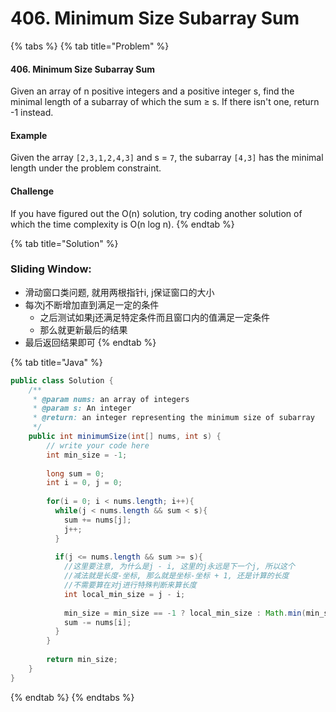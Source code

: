 # 406. Minimum Size Subarray Sum

{% tabs %}
{% tab title="Problem" %}
#### 406. Minimum Size Subarray Sum

Given an array of n positive integers and a positive integer s, find the minimal length of a subarray of which the sum ≥ s. If there isn't one, return -1 instead.

#### Example

Given the array `[2,3,1,2,4,3]` and s = `7`, the subarray `[4,3]` has the minimal length under the problem constraint.

#### Challenge

If you have figured out the O\(n\) solution, try coding another solution of which the time complexity is O\(n log n\).
{% endtab %}

{% tab title="Solution" %}
### Sliding Window:

* 滑动窗口类问题, 就用两根指针i, j保证窗口的大小
* 每次j不断增加直到满足一定的条件
  * 之后测试如果j还满足特定条件而且窗口内的值满足一定条件
  * 那么就更新最后的结果
* 最后返回结果即可
{% endtab %}

{% tab title="Java" %}
```java
public class Solution {
    /**
     * @param nums: an array of integers
     * @param s: An integer
     * @return: an integer representing the minimum size of subarray
     */
    public int minimumSize(int[] nums, int s) {
        // write your code here
        int min_size = -1;
        
        long sum = 0;
        int i = 0, j = 0;
        
        for(i = 0; i < nums.length; i++){
          while(j < nums.length && sum < s){
            sum += nums[j];
            j++;
          }
          
          if(j <= nums.length && sum >= s){
            //这里要注意, 为什么是j - i, 这里的j永远是下一个j, 所以这个
            //减法就是长度-坐标, 那么就是坐标-坐标 + 1, 还是计算的长度
            //不需要算在对j进行特殊判断来算长度
            int local_min_size = j - i;
            
            min_size = min_size == -1 ? local_min_size : Math.min(min_size, local_min_size);
            sum -= nums[i];
          }
        }
        
        return min_size;
    }
}
```
{% endtab %}
{% endtabs %}

